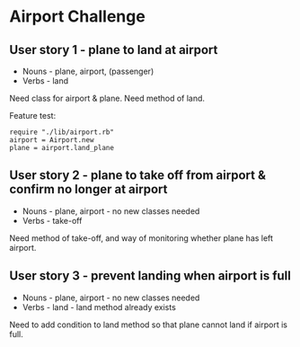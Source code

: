 Airport Challenge
=================

User story 1 - plane to land at airport
------------
* Nouns - plane, airport, (passenger)
* Verbs - land

Need class for airport & plane. Need method of land.

Feature test:
```
require "./lib/airport.rb"
airport = Airport.new
plane = airport.land_plane
```

User story 2 - plane to take off from airport & confirm no longer at airport
------------
* Nouns - plane, airport - no new classes needed
* Verbs - take-off

Need method of take-off, and way of monitoring whether plane has left airport.

User story 3 - prevent landing when airport is full
------------
* Nouns - plane, airport - no new classes needed
* Verbs - land - land method already exists

Need to add condition to land method so that plane cannot land if airport is full.
